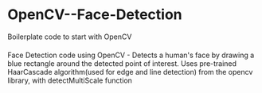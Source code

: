 # OpenCV--Face-Detection
Boilerplate code to start with OpenCV
####
Face Detection code using OpenCV - Detects a human's face by drawing a blue rectangle around the detected point of interest.
Uses pre-trained HaarCascade algorithm(used for edge and line detection) from the opencv library, with detectMultiScale function
